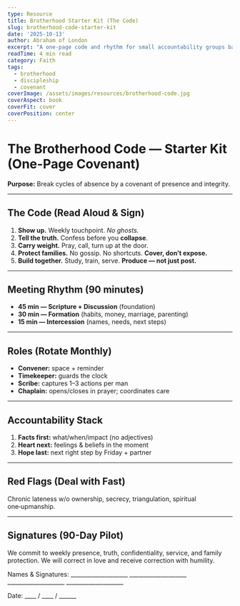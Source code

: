 ```yaml
---
type: Resource 
title: Brotherhood Starter Kit (The Code)
slug: brotherhood-code-starter-kit
date: '2025-10-13'
author: Abraham of London
excerpt: "A one-page code and rhythm for small accountability groups based on presence, truth, and protection."
readTime: 4 min read
category: Faith
tags:
  - brotherhood
  - discipleship
  - covenant
coverImage: /assets/images/resources/brotherhood-code.jpg
coverAspect: book
coverFit: cover
coverPosition: center
---
```


# The Brotherhood Code — Starter Kit (One-Page Covenant)

**Purpose:** Break cycles of absence by a covenant of presence and integrity.

---

## The Code (Read Aloud & Sign)
1. **Show up.** Weekly touchpoint. *No ghosts.*
2. **Tell the truth.** Confess before you **collapse**.
3. **Carry weight.** Pray, call, turn up at the door.
4. **Protect families.** No gossip. No shortcuts. **Cover, don’t expose.**
5. **Build together.** Study, train, serve. **Produce — not just post.**

---

## Meeting Rhythm (90 minutes)
- **45 min — Scripture + Discussion** (foundation)
- **30 min — Formation** (habits, money, marriage, parenting)
- **15 min — Intercession** (names, needs, next steps)

---

## Roles (Rotate Monthly)
- **Convener:** space + reminder
- **Timekeeper:** guards the clock
- **Scribe:** captures 1–3 actions per man
- **Chaplain:** opens/closes in prayer; coordinates care

---

## Accountability Stack
1) **Facts first:** what/when/impact (no adjectives)
2) **Heart next:** feelings & beliefs in the moment
3) **Hope last:** next right step by Friday + partner

---

## Red Flags (Deal with Fast)
Chronic lateness w/o ownership, secrecy, triangulation, spiritual one‑upmanship.

---

## Signatures (90-Day Pilot)
We commit to weekly presence, truth, confidentiality, service, and family protection.
We will correct in love and receive correction with humility.

Names & Signatures: ____________________ ____________________ ____________________ ____________________

Date: ____ / ____ / ______